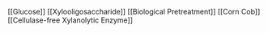 [[Glucose]]
[[Xylooligosaccharide]]
[[Biological Pretreatment]]
[[Corn Cob]]
[[Cellulase-free Xylanolytic Enzyme]]
